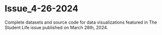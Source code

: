 # Issue_4-26-2024

Complete datasets and source code for data visualizations featured in The Student Life issue published on March 28th, 2024.
